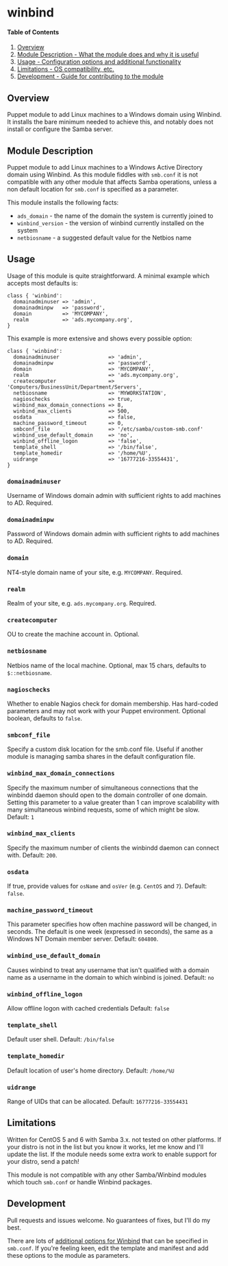 # winbind

#### Table of Contents

1. [Overview](#overview)
2. [Module Description - What the module does and why it is useful](#module-description)
3. [Usage - Configuration options and additional functionality](#usage)
4. [Limitations - OS compatibility, etc.](#limitations)
5. [Development - Guide for contributing to the module](#development)

## Overview

Puppet module to add Linux machines to a Windows domain using Winbind. It installs the
bare minimum needed to achieve this, and notably does not install or configure the Samba
server.

## Module Description

Puppet module to add Linux machines to a Windows Active Directory domain using Winbind.
As this module fiddles with `smb.conf` it is not compatible with any other module
that affects Samba operations, unless a non default location for `smb.conf` is specified as 
a parameter.

This module installs the following facts:

 * `ads_domain` - the name of the domain the system is currently joined to
 * `winbind_version` - the version of winbind currently installed on the system
 * `netbiosname` - a suggested default value for the Netbios name

## Usage

Usage of this module is quite straightforward. A minimal example which accepts most
defaults is:

```puppet
class { 'winbind':
  domainadminuser => 'admin',
  domainadminpw   => 'password',
  domain          => 'MYCOMPANY',
  realm           => 'ads.mycompany.org',
}
```

This example is more extensive and shows every possible option:

```puppet
class { 'winbind':
  domainadminuser                => 'admin',
  domainadminpw                  => 'password',
  domain                         => 'MYCOMPANY',
  realm                          => 'ads.mycompany.org',
  createcomputer                 => 'Computers/BusinessUnit/Department/Servers',
  netbiosname                    => 'MYWORKSTATION',
  nagioschecks                   => true,
  winbind_max_domain_connections => 8,
  winbind_max_clients            => 500,
  osdata                         => false,
  machine_password_timeout       => 0,
  smbconf_file                   => '/etc/samba/custom-smb.conf'
  winbind_use_default_domain     => 'no',
  winbind_offline_logon          => 'false',
  template_shell                 => '/bin/false',
  template_homedir               => '/home/%U',
  uidrange                       => '16777216-33554431',
}
```

### `domainadminuser`

Username of Windows domain admin with sufficient rights to add machines to AD. Required.

### `domainadminpw`

Password of Windows domain admin with sufficient rights to add machines to AD. Required.

### `domain`

NT4-style domain name of your site, e.g. `MYCOMPANY`. Required.

### `realm`

Realm of your site, e.g. `ads.mycompany.org`. Required.

### `createcomputer`

OU to create the machine account in. Optional.

### `netbiosname`

Netbios name of the local machine. Optional, max 15 chars, defaults to `$::netbiosname`.

### `nagioschecks`

Whether to enable Nagios check for domain membership. Has hard-coded parameters and may
not work with your Puppet environment. Optional boolean, defaults to `false`.

### `smbconf_file`

Specify a custom disk location for the smb.conf file. Useful if another module is managing
samba shares in the default configuration file.

### `winbind_max_domain_connections`

Specify the maximum number of simultaneous connections that the winbindd daemon
should open to the domain controller of one domain. Setting this parameter to a
value greater than 1 can improve scalability with many simultaneous winbind requests,
some of which might be slow. Default: `1`

### `winbind_max_clients`

Specify the maximum number of clients the winbindd daemon can connect with. Default: `200`.

### `osdata`

If true, provide values for `osName` and `osVer` (e.g. `CentOS` and `7`). Default: `false`.

### `machine_password_timeout`

This parameter specifies how often machine password will be changed, in seconds. The default is one week (expressed in seconds), the same as a Windows NT Domain member server. Default: `604800`.

### `winbind_use_default_domain`

Causes winbind to treat any username that isn't qualified with a domain name as a username in the domain to which winbind is joined. Default: `no`

### `winbind_offline_logon`

Allow offline logon with cached credentials Default: `false`
### `template_shell`

Default user shell. Default: `/bin/false`

### `template_homedir`

Default location of user's home directory. Default: `/home/%U`

### `uidrange`

Range of UIDs that can be allocated. Default: `16777216-33554431`

## Limitations

Written for CentOS 5 and 6 with Samba 3.x. not tested on other platforms. If your distro is not in the list
but you know it works, let me know and I'll update the list. If the module needs some extra
work to enable support for your distro, send a patch!

This module is not compatible with any other Samba/Winbind modules which touch `smb.conf` or
handle Winbind packages.

## Development

Pull requests and issues welcome. No guarantees of fixes, but I'll do my best.

There are lots of [additional options for Winbind](https://www.samba.org/samba/docs/man/manpages/smb.conf.5.html)
that can be specified in `smb.conf`. If you're feeling keen, edit the template and manifest
and add these options to the module as parameters.
